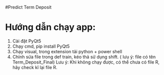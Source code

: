 #Predict Term Deposit


# Hướng dẫn chạy app:
1. Cài đặt PyQt5
2. Chạy cmd, pip install PyQt5
3. Chạy visual, trong extension tải python + power shell
4. Chỉnh sửa file trong def train, kéo thả sử dụng shift. ( lưu ý: file có tên Term_Deposit_Final)
Lưu ý: Khi không chạy được, có thể chưa có file R, hãy check kĩ lại file R.
